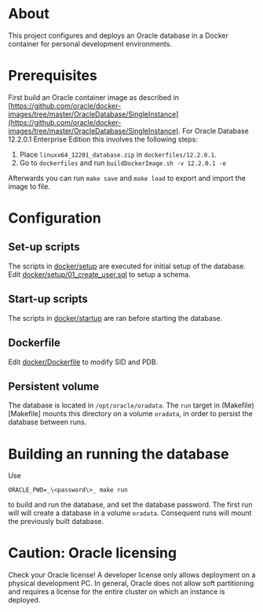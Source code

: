 # About

This project configures and deploys an Oracle database in a Docker container for personal development environments.

# Prerequisites

First build an Oracle container image as described in [https://github.com/oracle/docker-images/tree/master/OracleDatabase/SingleInstance](https://github.com/oracle/docker-images/tree/master/OracleDatabase/SingleInstance). For Oracle Database 12.2.0.1 Enterprise Edition
this involves the following steps:

1. Place `linuxx64_12201_database.zip` in `dockerfiles/12.2.0.1`.
2. Go to `dockerfiles` and run `buildDockerImage.sh -v 12.2.0.1 -e`

Afterwards you can run `make save` and `make load` to export and import the image to file.

# Configuration

## Set-up scripts

The scripts in [docker/setup](docker/setup) are executed for initial setup of the database.
Edit [docker/setup/01\_create\_user.sql](docker/setup/01_create_user.sql) to setup a schema.

## Start-up scripts

The scripts in [docker/startup](docker/startup) are ran before starting the database.

## Dockerfile

Edit [docker/Dockerfile](docker/Dockerfile) to modify SID and PDB.

## Persistent volume

The database is located in `/opt/oracle/oradata`. The `run` target in (Makefile)[Makefile]
mounts this directory on a volume `oradata`, in order to persist the database between runs.

# Building an running the database

Use

    ORACLE_PWD=_\<password\>_ make run
    
to build and run the database, and set the database password.  The first run
will will create a database in a volume `oradata`. Consequent runs will mount
the previously built database.

# Caution: Oracle licensing

Check your Oracle license! A developer license only allows deployment on a physical development PC.
In general, Oracle does not allow soft partitioning and requires a license for the entire cluster
on which an instance is deployed.
